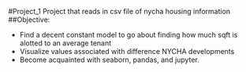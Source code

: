  #Project_1
 Project that reads in csv file of nycha housing information
 ##Objective: 
 - Find a decent constant model to go about finding how much sqft is alotted to an average tenant
 - Visualize values associated with difference NYCHA developments
 - Become acquainted with seaborn, pandas, and jupyter.

